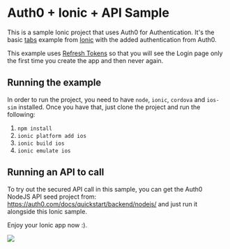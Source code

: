 # Auth0 + Ionic + API Sample

This is a sample Ionic project that uses Auth0 for Authentication.
It's the basic [tabs](https://github.com/driftyco/ionic-starter-tabs) example from [Ionic](http://ionicframework.com/) with the added authentication from Auth0.

This example uses [Refresh Tokens](https://github.com/auth0/auth0-angular/blob/master/docs/refreshToken.md) so that you will see the Login page only the first time you create the app and then never again.

## Running the example

In order to run the project, you need to have `node`, `ionic`, `cordova` and `ios-sim` installed.
Once you have that, just clone the project and run the following:

1. `npm install`
2. `ionic platform add ios`
3. `ionic build ios`
4. `ionic emulate ios`

## Running an API to call

To try out the secured API call in this sample, you can get the Auth0 NodeJS API seed project from: https://auth0.com/docs/quickstart/backend/nodejs/ and just run it alongside this Ionic sample.

Enjoy your Ionic app now :).

<img src="https://cloudup.com/iMmARAM4VJZ+" />
